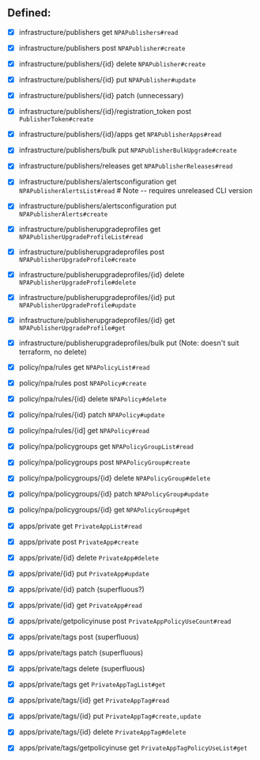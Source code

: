 ## Defined:

 - [x] infrastructure/publishers	get `NPAPublishers#read`
 - [x] infrastructure/publishers	post `NPAPublisher#create`
 - [x] infrastructure/publishers/{id}	delete `NPAPublisher#create`
 - [x] infrastructure/publishers/{id}	put `NPAPublisher#update`
 - [x] infrastructure/publishers/{id}	patch (unnecessary)
 - [x] infrastructure/publishers/{id}/registration_token	post `PublisherToken#create`
 - [x] infrastructure/publishers/{id}/apps	get `NPAPublisherApps#read`
 - [x] infrastructure/publishers/bulk	put `NPAPublisherBulkUpgrade#create`
 - [x] infrastructure/publishers/releases	get `NPAPublisherReleases#read`
 - [x] infrastructure/publishers/alertsconfiguration	get `NPAPublisherAlertsList#read` # Note -- requires unreleased CLI version
 - [x] infrastructure/publishers/alertsconfiguration	put `NPAPublisherAlerts#create` 
 - [x] infrastructure/publisherupgradeprofiles	get    `NPAPublisherUpgradeProfileList#read`
 - [x] infrastructure/publisherupgradeprofiles	post `NPAPublisherUpgradeProfile#create`
 - [x] infrastructure/publisherupgradeprofiles/{id}	delete `NPAPublisherUpgradeProfile#delete`
 - [x] infrastructure/publisherupgradeprofiles/{id}	put `NPAPublisherUpgradeProfile#update`
 - [x] infrastructure/publisherupgradeprofiles/{id}	get `NPAPublisherUpgradeProfile#get`
 - [x] infrastructure/publisherupgradeprofiles/bulk	put (Note: doesn't suit terraform, no delete)
 - [x] policy/npa/rules	get  `NPAPolicyList#read`
 - [x] policy/npa/rules	post `NPAPolicy#create`
 - [x] policy/npa/rules/{id}	delete `NPAPolicy#delete`
 - [x] policy/npa/rules/{id}	patch `NPAPolicy#update`
 - [x] policy/npa/rules/{id]	get `NPAPolicy#read`
 - [x] policy/npa/policygroups	get `NPAPolicyGroupList#read`
 - [x] policy/npa/policygroups	post `NPAPolicyGroup#create`
 - [x] policy/npa/policygroups/{id}	delete `NPAPolicyGroup#delete`
 - [x] policy/npa/policygroups/{id}	patch `NPAPolicyGroup#update`
 - [x] policy/npa/policygroups/{id}	get `NPAPolicyGroup#get`
 - [x] apps/private	get `PrivateAppList#read`
 - [x] apps/private	post `PrivateApp#create`
 - [x] apps/private/{id}	delete `PrivateApp#delete`
 - [x] apps/private/{id}	put `PrivateApp#update`
 - [x] apps/private/{id}	patch (superfluous?)
 - [x] apps/private/{id}	get `PrivateApp#read`
 - [x] apps/private/getpolicyinuse	post `PrivateAppPolicyUseCount#read`
 - [x] apps/private/tags	post (superfluous)
 - [x] apps/private/tags	patch (superfluous)
 - [x] apps/private/tags	delete (superfluous)
 - [x] apps/private/tags	get `PrivateAppTagList#get`
 - [x] apps/private/tags/{id}	get `PrivateAppTag#read`
 - [x] apps/private/tags/{id}	put `PrivateAppTag#create,update`
 - [x] apps/private/tags/{id}	delete `PrivateAppTag#delete`
 - [x] apps/private/tags/getpolicyinuse	get `PrivateAppTagPolicyUseList#get`

